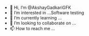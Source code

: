 - 👋 Hi, I’m @AkshayGadkariGFK
- 👀 I’m interested in ...Software testing
- 🌱 I’m currently learning ...
- 💞️ I’m looking to collaborate on ...
- 📫 How to reach me ...

<!---
AkshayGadkariGFK/AkshayGadkariGFK is a ✨ special ✨ repository because its `README.md` (this file) appears on your GitHub profile.
You can click the Preview link to take a look at your changes.
--->
